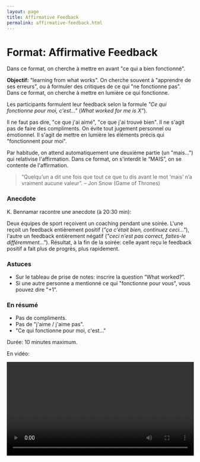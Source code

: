 ```yaml
---
layout: page
title: Affirmative Feedback
permalink: affirmative-feedback.html
---
```


# Format: Affirmative Feedback

Dans ce format, on cherche à mettre en avant "ce qui a bien fonctionné".

**Objectif:** "learning from what works". On cherche souvent à "apprendre de ses erreurs", ou à formuler des critiques de ce qui "ne fonctionne pas". Dans ce format, on cherche à mettre en lumière ce qui fonctionne.

Les participants formulent leur feedback selon la formule *"Ce qui fonctionne pour moi, c'est..."* (*What worked for me is X”*). 

Il ne faut pas dire, "ce que j'ai aimé", "ce que j'ai trouvé bien". Il ne s'agit pas de faire des compliments. On évite tout jugement personnel ou émotionnel. Il s'agit de mettre en lumière les éléments précis qui "fonctionnent pour moi".

Par habitude, on attend automatiquement une deuxième partie (un "mais...") qui relativise l'affirmation. Dans ce format, on s'interdit le “MAIS”, on se contente de l'affirmation.

> “Quelqu’un a dit une fois que tout ce que tu dis avant le mot ‘mais’ n’a vraiment aucune valeur”. – Jon Snow (Game of Thrones)

### Anecdote

K. Bennamar racontre une anecdote (à 20:30 min): 

Deux équipes de sport reçoivent un coaching pendant une soirée. L'une reçoit un feedback entièrement positif (*"ça c'était bien, continuez ceci..."*), l'autre un feedback entièrement négatif (*"ceci n'est pas correct, faites-le différemment..."*). Résultat, à la fin de la soirée: celle ayant reçu le feedback positif a fait plus de progrès, plus rapidement.

### Astuces

- Sur le tableau de prise de notes: inscrire la question “What worked?”.
- Si une autre personne a mentionné ce qui "fonctionne pour vous", vous pouvez dire "+1".

### En résumé

- Pas de compliments.
- Pas de "j'aime / j'aime pas".
- "Ce qui fonctionne pour moi, c'est..."

Durée: 10 minutes maximum.

En vidéo:

<video width="100%" height="auto" controls controlsList="nodownload">
  <source src="video/affirmative-feedback.mp4" type="video/mp4">
</video>
